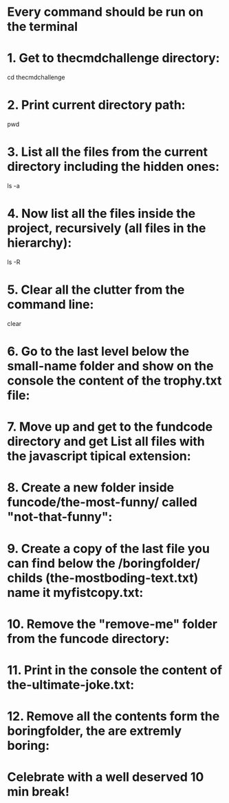 # Every command should be run on the terminal

# 1. Get to thecmdchallenge directory:
cd thecmdchallenge

# 2. Print current directory path:
pwd

# 3. List all the files from the current directory including the hidden ones:
ls -a

# 4. Now list all the files inside the project, recursively (all files in the hierarchy):
ls -R

# 5. Clear all the clutter from the command line:
clear

# 6. Go to the last level below the small-name folder and show on the console the content of the trophy.txt file:


# 7. Move up and get to the fundcode directory and get List all files with the javascript tipical extension:

# 8. Create a new folder inside funcode/the-most-funny/ called "not-that-funny":

# 9. Create a copy of the last file you can find below the /boringfolder/ childs (the-mostboding-text.txt) name it myfistcopy.txt:

# 10. Remove the "remove-me" folder from the funcode directory:

# 11. Print in the console the content of the-ultimate-joke.txt:

# 12. Remove all the contents form the boringfolder, the are extremly boring:

# Celebrate with a well deserved 10 min break!